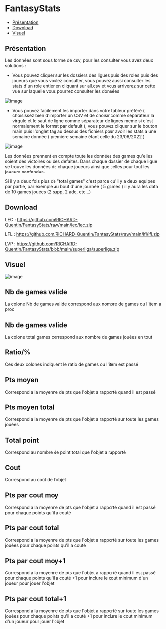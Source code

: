 # FantasyStats

- [Présentation](#présentation) 
- [Download](#download) 
- [Visuel](#visuel) 

## Présentation

Les données sont sous forme de csv, pour les consulter vous avez deux solutions : 

- Vous pouvez cliquer sur les dossiers des ligues puis des roles puis des joueurs que vous voulez consulter, vous pouvez aussi consulter les stats d'un role entier en cliquant sur all.csv et vous arriverez sur cette vue sur laquelle vous pourrez consulter les données

![image](https://user-images.githubusercontent.com/56677909/216947254-d9a02448-bfe9-4bfb-ab3e-238b08f028b8.png)


- Vous pouvez facilement les importer dans votre tableur préféré ( choisissez bien d'importer un CSV et de choisir comme séparateur la virgule et le saut de ligne comme séparateur de lignes meme si c'est normalement le format par default ), vous pouvez cliquer sur le bouton main puis l'onglet tag au dessus des fichiers pour avoir les stats a une semaine donnée ( première semaine étant celle du 23/06/2022 ) 

![image](https://user-images.githubusercontent.com/56677909/216948462-fcdf46e8-9c53-4128-8c0e-dd4c947eeef6.png)

Les données prennent en compte toute les données des games qu'elles soient des victoires ou des defaites.
Dans chaque dossier de chaque ligue se trouve les données de chaque joueurs ainsi que celles pour tout les joueurs confondus.

Si il y a deux fois plus de "total games" c'est parce qu'il y a deux equipes par partie, par exemple au bout d'une journée ( 5 games ) il y aura les data de 10 games jouées (2 supp, 2 adc, etc...)

## Download

LEC : https://github.com/RICHARD-Quentin/FantasyStats/raw/main/lec/lec.zip


LFL : https://github.com/RICHARD-Quentin/FantasyStats/raw/main/lfl/lfl.zip


LVP : https://github.com/RICHARD-Quentin/FantasyStats/blob/main/superliga/superliga.zip

## Visuel 

![image](https://user-images.githubusercontent.com/56677909/216949928-dd1558cd-2ece-4da0-afe0-2f84ee474926.png)

## Nb de games valide

La colone Nb de games valide correspond aux nombre de games ou l'item a proc

## Nb de games valide

La colone total games correspond aux nombre de games jouées en tout

## Ratio/%

Ces deux colones indiquent le ratio de games ou l'item est passé

## Pts moyen

Correspond a la moyenne de pts que l'objet a rapporté quand il est passé

## Pts moyen total

Correspond a la moyenne de pts que l'objet a rapporté sur toute les games jouées

## Total point

Correspond au nombre de point total que l'objet a rapporté

## Cout

Correspond au coût de l'objet

## Pts par cout moy

Correspond a la moyenne de pts que l'objet a rapporté quand il est passé pour chaque points qu'il a couté

## Pts par cout total

Correspond a la moyenne de pts que l'objet a rapporté sur toute les games jouées pour chaque points qu'il a couté

## Pts par cout moy+1

Correspond a la moyenne de pts que l'objet a rapporté quand il est passé pour chaque points qu'il a couté +1 pour inclure le cout minimum d'un joueur pour jouer l'objet

## Pts par cout total+1

Correspond a la moyenne de pts que l'objet a rapporté sur toute les games jouées pour chaque points qu'il a couté +1 pour inclure le cout minimum d'un joueur pour jouer l'objet

